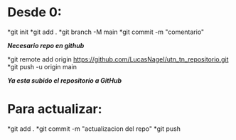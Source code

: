 # Desde 0:

*git init
*git add .
*git branch -M main
*git commit -m "comentario"

***Necesario repo en github***

*git remote add origin https://github.com/LucasNageI/utn_tn_repositorio.git
*git push -u origin main

***Ya esta subido el repositorio a GitHub***

# Para actualizar:

*git add .
*git commit -m "actualizacion del repo"
*git push